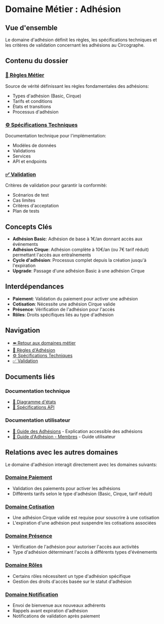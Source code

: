 # Domaine Métier : Adhésion

## Vue d'ensemble

Le domaine d'adhésion définit les règles, les spécifications techniques et les critères de validation concernant les adhésions au Circographe.

## Contenu du dossier

### [📜 Règles Métier](requirements/1_métier/adhesion/regles.md)
Source de vérité définissant les règles fondamentales des adhésions:
- Types d'adhésion (Basic, Cirque)
- Tarifs et conditions
- États et transitions
- Processus d'adhésion

### [⚙️ Spécifications Techniques](requirements/1_métier/adhesion/specs.md)
Documentation technique pour l'implémentation:
- Modèles de données
- Validations
- Services
- API et endpoints

### [✅ Validation](requirements/1_métier/adhesion/validation.md)
Critères de validation pour garantir la conformité:
- Scénarios de test
- Cas limites
- Critères d'acceptation
- Plan de tests

## Concepts Clés

- **Adhésion Basic**: Adhésion de base à 1€/an donnant accès aux événements
- **Adhésion Cirque**: Adhésion complète à 10€/an (ou 7€ tarif réduit) permettant l'accès aux entraînements
- **Cycle d'adhésion**: Processus complet depuis la création jusqu'à l'expiration
- **Upgrade**: Passage d'une adhésion Basic à une adhésion Cirque

## Interdépendances

- **Paiement**: Validation du paiement pour activer une adhésion
- **Cotisation**: Nécessite une adhésion Cirque valide
- **Présence**: Vérification de l'adhésion pour l'accès
- **Rôles**: Droits spécifiques liés au type d'adhésion

## Navigation

- [⬅️ Retour aux domaines métier](/requirements/1_métier/)
- [📜 Règles d'Adhésion](requirements/1_métier/adhesion/regles.md)
- [⚙️ Spécifications Techniques](requirements/1_métier/adhesion/specs.md)
- [✅ Validation](requirements/1_métier/adhesion/validation.md)

## Documents liés

### Documentation technique
- [📝 Diagramme d'états](docs/architecture/diagrams/membership_states.md)
- [📝 Spécifications API](requirements/2_specifications_techniques/api/membership_api.md)

### Documentation utilisateur
- [📘 Guide des Adhésions](docs/business/regles/adhesion.md) - Explication accessible des adhésions
- [📗 Guide d'Adhésion - Membres](docs/utilisateur/guides/adhesion_membre.md) - Guide utilisateur 

## Relations avec les autres domaines

Le domaine d'adhésion interagit directement avec les domaines suivants:

### [Domaine Paiement](requirements/1_métier/adhesion/index.md)
- Validation des paiements pour activer les adhésions
- Différents tarifs selon le type d'adhésion (Basic, Cirque, tarif réduit)

### [Domaine Cotisation](requirements/1_métier/adhesion/index.md)
- Une adhésion Cirque valide est requise pour souscrire à une cotisation
- L'expiration d'une adhésion peut suspendre les cotisations associées

### [Domaine Présence](requirements/1_métier/adhesion/index.md)
- Vérification de l'adhésion pour autoriser l'accès aux activités
- Type d'adhésion déterminant l'accès à différents types d'événements

### [Domaine Rôles](requirements/1_métier/adhesion/index.md)
- Certains rôles nécessitent un type d'adhésion spécifique
- Gestion des droits d'accès basée sur le statut d'adhésion

### [Domaine Notification](requirements/1_métier/adhesion/index.md)
- Envoi de bienvenue aux nouveaux adhérents
- Rappels avant expiration d'adhésion
- Notifications de validation après paiement 